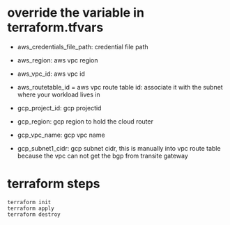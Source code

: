 # override the variable in terraform.tfvars

- aws_credentials_file_path:     credential file path

- aws_region: aws vpc region

- aws_vpc_id: aws vpc id

- aws_routetable_id = aws vpc route table id: associate it with the subnet where your workload lives in

- gcp_project_id: gcp projectid

- gcp_region: gcp region to hold the cloud router

- gcp_vpc_name: gcp vpc name

- gcp_subnet1_cidr: gcp subnet cidr, this is manually into vpc route table because the vpc can not get the bgp from transite gateway

# terraform steps
```
terraform init
terraform apply
terraform destroy
```